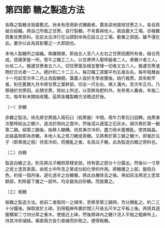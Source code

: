# 第四節    糖之製造方法

各縣之製糖法皆屬舊式。尙未有改用新式機器者。蓋各該地栽培甘蔗之人。各自爲組合組織。將自己所栽之甘蔗。自行製糖。不肯賣與他人。故設置大工場。亦極難買集甘蔗原料。從前太古洋行在汕頭對岸角石設立之工場。歇業之原因。雖不僅在此。要亦以此為其影響之一大原因也。

本地人製糖所之組織。殊嫌簡單。即由五人至八人左右之甘蔗田圃所有者。組合而成。搭建茅屋一所。管牛之職工二人。以甘蔗押入壓榨器者二人。煮糖汁者三人。伙伕二人。搬運甘蔗者五六人。切甘蔗葉及根並整理一切者又五六人。搬運甘蔗渣晒於日光者一二人。總計約二十二三人。每日職工賃銀平均五毫左右。每年陰曆由十一月起至次年二月止為製糖期。蓋農人皆於冬季收獲後。始行栽蔗。其有較早者。則在舊曆九月中將甘蔗之葉幹部。切去一尺左右。挿入溝內。至次年正月。乃移植於甘蔗田。此類甘蔗。除如上所述。以荳餅為肥料外。有參用人糞者。年施二次。每年秋末開始收獲。茲將各種製糖方法略述於後。

（一）赤糖

赤糖之製法。係先將甘蔗插入兩石臼（絞蔗器）中間。用牛力牽石臼迴轉。由蔗漸次壓榨絞出之糖汁。遂流於側向之壺中。然後混以適當之石灰水。順次煮於第一鍋第二鍋。經第三鍋後。始移入糖糟。待其漸次冷却。盡力用木篦攪亂。使其結晶。此結晶物即為赤糖。本地人名之爲刀糖或青糖。又將煮於第三鍋之糖汁。即張於瓜子（即素燒之瓶）待其冷却。而攪亂之者。名爲瓜子糖。此為製造白糖之原料也。

（二）白糖

製造白糖之法。則先將瓜子糖照原樣安放。待有密之部分十分露出。然後以一寸厚之坭土塗其表面。由坭土中所含之某成分起化學的作用。將糖層之上部。變爲白色。約俟一個月後。遂化過半之白糖層。將此白層除去之後。再如前法用泥土塗其餘部。則除最下層之一部外。均全變為白砂糖。而放置之。

（三）板糖

板糖之製造方法。依前二者取同一之順序。至移至第三鍋時。充分攪亂之。約二三十分鐘後。掬取放於土砵。別用粗麻布置於闊三尺長五尺半之平板上後。再將其週圍横架二寸四分厚之重木。使接近土砵。然後將砵內之糖汁流入平板之粗麻布上。待其冷却凝結。橫直兩方各引直線而折取之。便得板糖。

